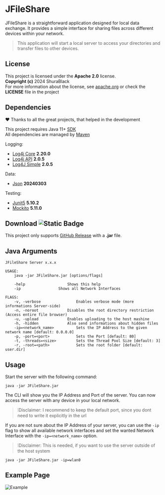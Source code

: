 # JFileShare
JFileShare is a straightforward application designed for local data exchange. It provides a simple interface for sharing 
files across different devices within your network.

> This application will start a local server to access your directories and transfer files to other devices.

## License
This project is licensed under the **Apache 2.0** license.<br>
**Copyright (c)** 2024 ShuraBlack<br>
For more information about the license, see [apache.org](https://www.apache.org/licenses/LICENSE-2.0)
or check the <b>LICENSE</b> file in the project

## Dependencies
❤️ Thanks to all the great projects, that helped in the development

This project requires Java 11+ [SDK](https://www.oracle.com/java/technologies/downloads/)<br>
All dependencies are managed by [Maven](https://maven.apache.org)<br>

Logging:
- [Log4j Core](https://github.com/apache/logging-log4j2) **2.20.0**
- [Log4j API](https://github.com/apache/logging-log4j2) **2.0.5**
- [Log4J Simple](https://github.com/apache/logging-log4j2) **2.0.5**

Data:
- [Json](https://github.com/stleary/JSON-java) **20240303**

Testing:
- [Junit5](https://junit.org/junit5/) **5.10.2**
- [Mockito](https://github.com/mockito/mockito) **5.11.0**

## Download ![Static Badge](https://img.shields.io/badge/version-v0.1.0-%230679b6)
This project only supports [GitHub Release](https://github.com/ShuraBlack/JFileShare/releases) with a **.jar** file.

## Java Arguments
```
JFileShare Server x.x.x

USAGE:
	java -jar JFileShare.jar [options/flags]

	-help					Shows this help
	-ip					Shows all Network Interfaces

FLAGS:
	-v, -verbose				Enables verbose mode (more informations Server-side)
	-n, -noroot				Disables the root directory restriction (Access entire file browser)
	-u, -upload				Enables uploading to the host mashine
	-h, -hidden				Also send informations about hidden files
	-ip=<network_name>			Sets the IP Address to the given network name [default: 0.0.0.0]
	-p, -port=<port>			Sets the Port [default: 80]
	-t, -threads=<size>			Sets the Thread Pool Size [default: 3]
	-r, -root=<path>			Sets the root folder [default: user.dir]
```

## Usage
Start the server with the following command:
```
java -jar JFileShare.jar 
```
The CLI will show you the IP Address and Port of the server. You can now access the server with any device in your local network.
> ❕Disclaimer: I recommend to keep the default port, since you dont need to write it explicitly in the url

If you are not sure about the IP Address of your server, you can use the `-ip` flag to show all available network interfaces
and set the wanted Network Interface with the `-ip=<network_name>` option.
> ❕Disclaimer: This is needed, if you want to use the server outside of the host system
```
java -jar JFileShare.jar -ip=wlan0
```

## Example Page
![Example](https://github.com/user-attachments/assets/742815ed-1bb3-4717-aee6-423d6ace9d97)
